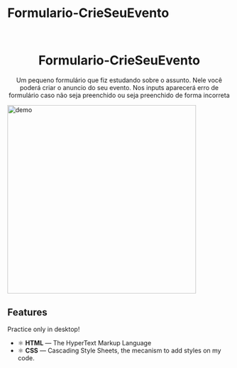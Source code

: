 # Formulario-CrieSeuEvento
<h1 align="center">

<br>
Formulario-CrieSeuEvento
</h1>

<p align="center">Um pequeno formulário que fiz estudando sobre o assunto. 
  Nele você poderá criar o anuncio do seu evento. Nos inputs aparecerá erro de formulário
  caso não seja preenchido ou seja preenchido de forma incorreta</p>

<div>
  <img src="https://i.imgur.com/434EgWG.gif" alt="demo" height="425">
</div>

## Features
[//]: # (Add the features of your project here:)
Practice only in desktop!

- ⚛️ **HTML** — The HyperText Markup Language  
- ⚛️ **CSS** — Cascading Style Sheets, the mecanism to add styles on my code.
